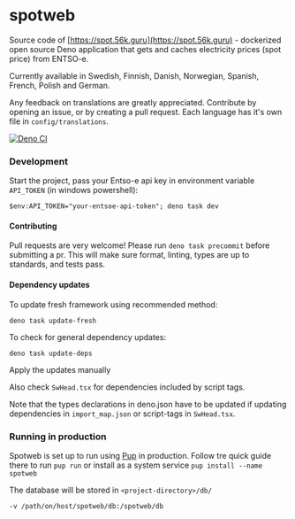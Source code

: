 # spotweb

Source code of [https://spot.56k.guru](https://spot.56k.guru) - dockerized open source Deno application that gets and caches electricity prices (spot
price) from ENTSO-e.

Currently available in Swedish, Finnish, Danish, Norwegian, Spanish, French, Polish and German.

Any feedback on translations are greatly appreciated. Contribute by opening an issue, or by creating a pull request. Each language has it's own file
in `config/translations`.

[![Deno CI](https://github.com/Hexagon/spotweb/actions/workflows/deno.yaml/badge.svg)](https://github.com/Hexagon/spotweb/actions/workflows/deno.yaml)

### Development

Start the project, pass your Entso-e api key in environment variable `API_TOKEN` (in windows powershell):

```
$env:API_TOKEN="your-entsoe-api-token"; deno task dev
```

#### Contributing

Pull requests are very welcome! Please run `deno task precommit` before submitting a pr. This will make sure format, linting, types are up to
standards, and tests pass.

#### Dependency updates

To update fresh framework using recommended method:

```
deno task update-fresh
```

To check for general dependency updates:

```
deno task update-deps
```

Apply the updates manually

Also check `SwHead.tsx` for dependencies included by script tags.

Note that the types declarations in deno.json have to be updated if updating dependencies in `import_map.json` or script-tags in `SwHead.tsx`.

### Running in production

Spotweb is set up to run using [Pup](https://github.com/hexagon/pup) in production. Follow tre quick guide there to run `pup run` or install as a
system service `pup install --name spotweb`

The database will be stored in `<project-directory>/db/`

```
-v /path/on/host/spotweb/db:/spotweb/db
```
